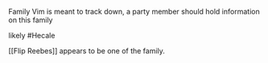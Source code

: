 Family Vim is meant to track down, a party member should hold information on this family

likely #Hecale

[[Flip Reebes]] appears to be one of the family.